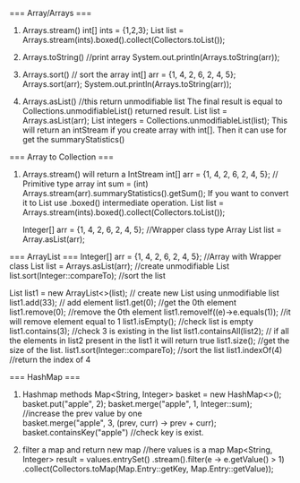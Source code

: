 === Array/Arrays ===
1. Arrays.stream() 
     int[] ints = {1,2,3};
     List<Integer> list = Arrays.stream(ints).boxed().collect(Collectors.toList());

2. Arrays.toString() //print array
     System.out.println(Arrays.toString(arr));

3. Arrays.sort() // sort the array
     int[] arr = {1, 4, 2, 6, 2, 4, 5};
     Arrays.sort(arr);
     System.out.println(Arrays.toString(arr));

4. Arrays.asList() //this return unmodifiable list
  The final result is equal to Collections.unmodifiableList() returned result.
     List<Integer> list = Arrays.asList(arr);
     List<Integer> integers = Collections.unmodifiableList(list); 
  This will return an intStream if you create array with int[]. Then it can use for get the summaryStatistics()

    
=== Array to Collection ===
1. Arrays.stream() will return a IntStream
      int[] arr = {1, 4, 2, 6, 2, 4, 5}; // Primitive type array
      int sum = (int) Arrays.stream(arr).summaryStatistics().getSum();
   If you want to convert it to List<Integer> use .boxed() intermediate operation.
      List<Integer> list = Arrays.stream(ints).boxed().collect(Collectors.toList());

      Integer[] arr = {1, 4, 2, 6, 2, 4, 5}; //Wrapper class type Array
      List<Integer> list = Array.asList(arr); 


=== ArrayList ===
Integer[] arr = {1, 4, 2, 6, 2, 4, 5}; //Array with Wrapper class
List<Integer> list = Arrays.asList(arr); //create unmodifiable List
list.sort(Integer::compareTo); //sort the list

List<Integer> list1 = new ArrayList<>(list); // create new List using unmodifiable list
list1.add(33); // add element
list1.get(0); //get the 0th element
list1.remove(0); //remove the 0th element
list1.removeIf((e)->e.equals(1)); //it will remove element equal to 1
list1.isEmpty(); //check list is empty
list1.contains(3); //check 3 is existing in the list
list1.containsAll(list2); // if all the elements in list2 present in the list1 it will return true 
list1.size(); //get the size of the list.
list1.sort(Integer::compareTo); //sort the list
list1.indexOf(4) //return the index of 4

  
=== HashMap ===
1. Hashmap methods
Map<String, Integer> basket = new HashMap<>();
basket.put("apple", 2);
basket.merge("apple", 1, Integer::sum); //increase the prev value by one  
basket.merge("apple", 3, (prev, curr) -> prev + curr);
basket.containsKey("apple") //check key is exist.

2. filter a map and return new map
  //here values is a map
  Map<String, Integer> result = values.entrySet()
                .stream().filter(e -> e.getValue() > 1)
                .collect(Collectors.toMap(Map.Entry::getKey, Map.Entry::getValue));

